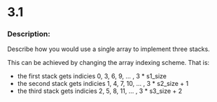 # 3.1  
### Description:  
Describe how you would use a single array to implement three stacks.  

This can be achieved by changing the array indexing scheme.
That is:
- the first stack gets indicies 0, 3, 6, 9, ... , 3 * s1_size
- the second stack gets indicies 1, 4, 7, 10, ... , 3 * s2_size + 1
- the third stack gets indicies 2, 5, 8, 11, ... , 3 * s3_size + 2  

